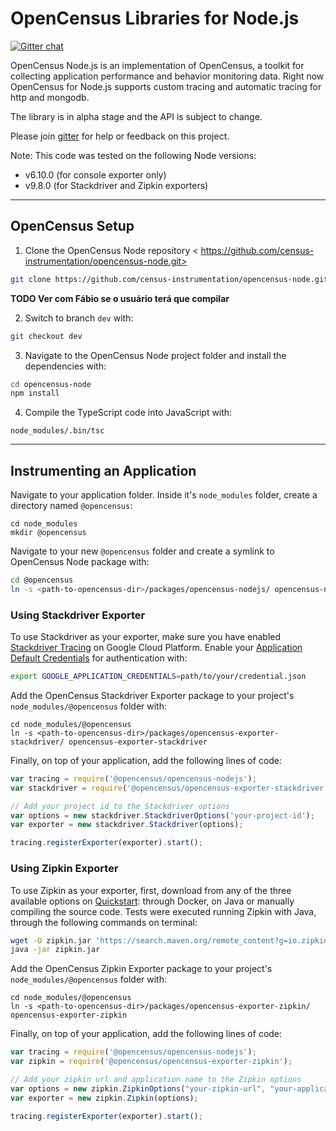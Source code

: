 # OpenCensus Libraries for Node.js
[![Gitter chat][gitter-image]][gitter-url]

OpenCensus Node.js is an implementation of OpenCensus, a toolkit for collecting application performance and behavior monitoring data. Right now OpenCensus for Node.js supports custom tracing and automatic tracing for http and mongodb.

The library is in alpha stage and the API is subject to change.

Please join [gitter](https://gitter.im/census-instrumentation/Lobby) for help or feedback on this project.

Note: This code was tested on the following Node versions:
- v6.10.0 (for console exporter only)
- v9.8.0 (for Stackdriver and Zipkin exporters)

___

## OpenCensus Setup

1. Clone the OpenCensus Node repository < https://github.com/census-instrumentation/opencensus-node.git>
```bash
git clone https://github.com/census-instrumentation/opencensus-node.git
```

**TODO Ver com Fábio se o usuário terá que compilar**

2. Switch to branch `dev` with:
```bash
git checkout dev
```

3. Navigate to the OpenCensus Node project folder and install the dependencies with:
```bash
cd opencensus-node
npm install
```

4. Compile the TypeScript code into JavaScript with:
```
node_modules/.bin/tsc
```

___

## Instrumenting an Application

Navigate to your application folder. Inside it's `node_modules` folder, create a directory named `@opencensus`:
```
cd node_modules
mkdir @opencensus
```

Navigate to your new `@opencensus` folder and create a symlink to OpenCensus Node package with:
```bash
cd @opencensus
ln -s <path-to-opencensus-dir>/packages/opencensus-nodejs/ opencensus-nodejs
```

### Using Stackdriver Exporter

To use Stackdriver as your exporter, make sure you have enabled [Stackdriver Tracing](https://cloud.google.com/trace/docs/quickstart) on Google Cloud Platform. Enable your [Application Default Credentials](https://cloud.google.com/docs/authentication/getting-started) for authentication with:
```bash
export GOOGLE_APPLICATION_CREDENTIALS=path/to/your/credential.json
```

Add the OpenCensus Stackdriver Exporter package to your project's `node_modules/@opencensus` folder with:
```
cd node_modules/@opencensus
ln -s <path-to-opencensus-dir>/packages/opencensus-exporter-stackdriver/ opencensus-exporter-stackdriver
```

Finally, on top of your application, add the following lines of code:
```javascript
var tracing = require('@opencensus/opencensus-nodejs');
var stackdriver = require('@opencensus/opencensus-exporter-stackdriver');

// Add your project id to the Stackdriver options
var options = new stackdriver.StackdriverOptions('your-project-id');
var exporter = new stackdriver.Stackdriver(options);

tracing.registerExporter(exporter).start();
```

### Using Zipkin Exporter

To use Zipkin as your exporter, first, download from any of the three available options on [Quickstart](https://zipkin.io/pages/quickstart.html): through Docker, on Java or manually compiling the source code. Tests were executed running Zipkin with Java, through the following commands on terminal:
```bash
wget -O zipkin.jar 'https://search.maven.org/remote_content?g=io.zipkin.java&a=zipkin-server&v=LATEST&c=exec'
java -jar zipkin.jar
```

Add the OpenCensus Zipkin Exporter package to your project's `node_modules/@opencensus` folder with:
```
cd node_modules/@opencensus
ln -s <path-to-opencensus-dir>/packages/opencensus-exporter-zipkin/ opencensus-exporter-zipkin
```

Finally, on top of your application, add the following lines of code:
```javascript
var tracing = require('@opencensus/opencensus-nodejs');
var zipkin = require('@opencensus/opencensus-exporter-zipkin');

// Add your zipkin url and application name to the Zipkin options
var options = new zipkin.ZipkinOptions("your-zipkin-url", "your-application-name")
var exporter = new zipkin.Zipkin(options);

tracing.registerExporter(exporter).start();
```

[gitter-image]: https://badges.gitter.im/census-instrumentation/lobby.svg
[gitter-url]: https://gitter.im/census-instrumentation/lobby?utm_source=badge&utm_medium=badge&utm_campaign=pr-badge&utm_content=badge
